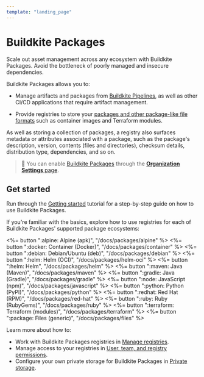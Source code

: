 ```yaml
---
template: "landing_page"
---
```


# Buildkite Packages

Scale out asset management across any ecosystem with Buildkite Packages. Avoid the bottleneck of poorly managed and insecure dependencies.

Buildkite Packages allows you to:

- Manage artifacts and packages from [Buildkite Pipelines](/docs/pipelines), as well as other CI/CD applications that require artifact management.

- Provide registries to store your [packages and other package-like file formats](/docs/packages/background) such as container images and Terraform modules.

As well as storing a collection of packages, a registry also surfaces metadata or attributes associated with a package, such as the package's description, version, contents (files and directories), checksum details, distribution type, dependencies, and so on.

> 📘
> You can enable [Buildkite Packages](https://buildkite.com/packages) through the [**Organization Settings** page](/docs/packages/permissions#enabling-buildkite-packages).

## Get started

Run through the [Getting started](/docs/packages/getting-started) tutorial for a step-by-step guide on how to use Buildkite Packages.

If you're familiar with the basics, explore how to use registries for each of Buildkite Packages' supported package ecosystems:

<!-- vale off -->

<div class="ButtonGroup">
  <%= button ":alpine: Alpine (apk)", "/docs/packages/alpine" %>
  <%= button ":docker: Container (Docker)", "/docs/packages/container" %>
  <%= button ":debian: Debian/Ubuntu (deb)", "/docs/packages/debian" %>
  <%= button ":helm: Helm (OCI)", "/docs/packages/helm-oci" %>
  <%= button ":helm: Helm", "/docs/packages/helm" %>
  <%= button ":maven: Java (Maven)", "/docs/packages/maven" %>
  <%= button ":gradle: Java (Gradle)", "/docs/packages/gradle" %>
  <%= button ":node: JavaScript (npm)", "/docs/packages/javascript" %>
  <%= button ":python: Python (PyPI)", "/docs/packages/python" %>
  <%= button ":redhat: Red Hat (RPM)", "/docs/packages/red-hat" %>
  <%= button ":ruby: Ruby (RubyGems)", "/docs/packages/ruby" %>
  <%= button ":terraform: Terraform (modules)", "/docs/packages/terraform" %>
  <%= button ":package: Files (generic)", "/docs/packages/files" %>
</div>

<!-- vale on -->

Learn more about how to:

- Work with Buildkite Packages registries in [Manage registries](/docs/packages/manage-registries).
- Manage access to your registries in [User, team, and registry permissions](/docs/packages/permissions).
- Configure your own private storage for Buildkite Packages in [Private storage](/docs/packages/private-storage).
